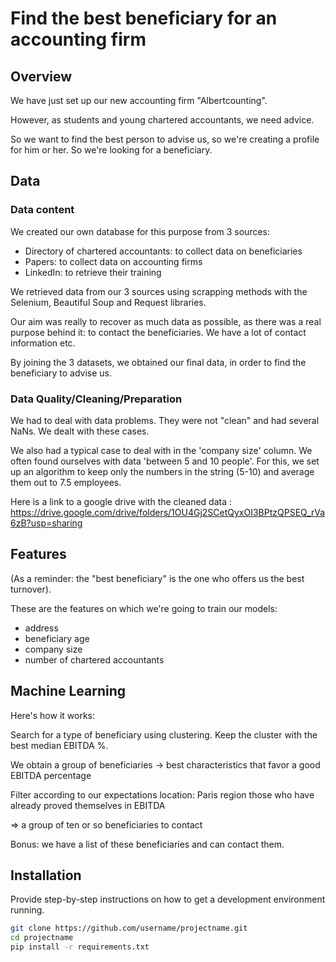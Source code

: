 # Find the best beneficiary for an accounting firm

## Overview
We have just set up our new accounting firm "Albertcounting".

However, as students and young chartered accountants, we need advice.

So we want to find the best person to advise us, so we're creating a profile for him or her. So we're looking for a beneficiary.

## Data
### Data content
We created our own database for this purpose from 3 sources:
- Directory of chartered accountants: to collect data on beneficiaries
- Papers: to collect data on accounting firms
- LinkedIn: to retrieve their training 

We retrieved data from our 3 sources using scrapping methods with the Selenium, Beautiful Soup and Request libraries.

Our aim was really to recover as much data as possible, as there was a real purpose behind it: to contact the beneficiaries. We have a lot of contact information etc.

By joining the 3 datasets, we obtained our final data, in order to find the beneficiary to advise us.

### Data Quality/Cleaning/Preparation
We had to deal with data problems. They were not "clean" and had several NaNs. We dealt with these cases.

We also had a typical case to deal with in the 'company size' column. We often found ourselves with data 'between 5 and 10 people'. For this, we set up an algorithm to keep only the numbers in the string (5-10) and average them out to 7.5 employees.

Here is a link to a google drive with the cleaned data : https://drive.google.com/drive/folders/1OU4Gj2SCetQyxOI3BPtzQPSEQ_rVa6zB?usp=sharing


## Features
(As a reminder: the "best beneficiary" is the one who offers us the best turnover).

These are the features on which we're going to train our models: 
- address
- beneficiary age
- company size
- number of chartered accountants

## Machine Learning

Here's how it works: 

Search for a type of beneficiary using clustering.
Keep the cluster with the best median EBITDA %.

We obtain a group of beneficiaries → best characteristics that favor a good EBITDA percentage

Filter according to our expectations
location: Paris region
those who have already proved themselves in EBITDA

⇒ a group of ten or so beneficiaries to contact

Bonus: we have a list of these beneficiaries and can contact them.

## Installation
Provide step-by-step instructions on how to get a development environment running.

```bash
git clone https://github.com/username/projectname.git
cd projectname
pip install -r requirements.txt


